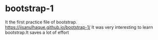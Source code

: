 # bootstrap-1
It the first practice file of bootstrap.
https://jisanulhaque.github.io/bootstrap-1/
It was very interesting to learn bootstrap.It saves a lot of effort
